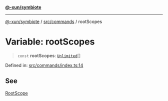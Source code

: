 [**@-xun/symbiote**](../../../README.md)

***

[@-xun/symbiote](../../../README.md) / [src/commands](../README.md) / rootScopes

# Variable: rootScopes

> `const` **rootScopes**: [`Unlimited`](../../configure/enumerations/UnlimitedGlobalScope.md#unlimited)[]

Defined in: [src/commands/index.ts:14](https://github.com/Xunnamius/symbiote/blob/9d125f863e55b05b020914ff4ddfee626423b9b7/src/commands/index.ts#L14)

## See

[RootScope](../../configure/enumerations/UnlimitedGlobalScope.md)
